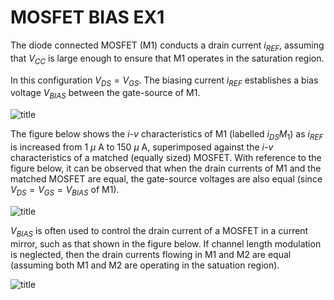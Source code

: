 # MOSFET BIAS EX1

The diode connected MOSFET (M1) conducts a drain current $i_{REF}$, assuming that $V_{CC}$ is large enough to ensure that M1 operates in the saturation region.

In this configuration $V_{DS} = V_{GS}$. The biasing current $i_{REF}$ establishes a bias voltage $V_{BIAS}$ between the gate-source of M1.

![title][def0]

[def0]: mosfet_bias_ex1.svg

The figure below shows the *i-v* characteristics of M1 (labelled $i_{DS}M_1$) as $i_{REF}$ is increased from 1 $\mu$ A to 150 $\mu$ A, superimposed against the *i-v* characteristics of a matched (equally sized) MOSFET. With reference to the figure below, it can be observed that when the drain currents of M1 and the matched MOSFET are equal, the gate-source voltages are also equal (since $V_{DS} = V_{GS} = V_{BIAS}$ of M1). 

![title][plt0]

[plt0]: plt_mosfet_bias_ex1.svg

$V_{BIAS}$ is often used to control the drain current of a MOSFET in a current mirror, such as that shown in the figure below. If channel length modulation is neglected, then the drain currents flowing in M1 and M2 are equal (assuming both M1 and M2 are operating in the satuation region).

![title][def1]

[def1]: mosfet_bias_ex1_mirror.svg